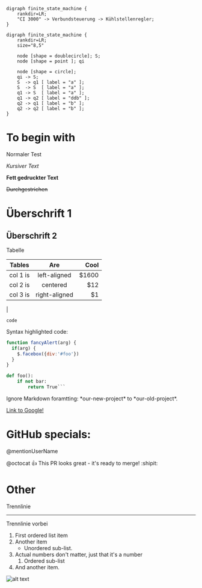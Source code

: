 ```graphviz
digraph finite_state_machine {
    rankdir=LR;
    "CI 3000" -> Verbundsteuerung -> Kühlstellenregler;
}
```

```graphviz
digraph finite_state_machine {
    rankdir=LR;
    size="8,5"

    node [shape = doublecircle]; S;
    node [shape = point ]; qi

    node [shape = circle];
    qi -> S;
    S  -> q1 [ label = "a" ];
    S  -> S  [ label = "a" ];
    q1 -> S  [ label = "a" ];
    q1 -> q2 [ label = "ddb" ];
    q2 -> q1 [ label = "b" ];
    q2 -> q2 [ label = "b" ];
}
```

# To begin with


Normaler Test

*Kursiver Text*

**Fett gedruckter Text**

~~Durchgestrichen~~


# Überschrift 1

## Überschrift 2

Tabelle

| Tables   |       Are      |  Cool |
|----------|:-------------:|------:|
| col 1 is | left-aligned | $1600 |
| col 2 is | centered    |   $12 |
| col 3 is | right-aligned |    $1 |
&#124; 


    code

Syntax highlighted code:
```javascript
function fancyAlert(arg) {
  if(arg) {
    $.facebox({div:'#foo'})
  }
}
```

```python
def foo():
    if not bar:
        return True```    
```


Ignore Markdown foramtting: \*our-new-project\* to \*our-old-project\*.


[Link to Google!](http://google.com)


# GitHub specials:

@mentionUserName

@octocat :+1: This PR looks great - it's ready to merge! :shipit:


# Other

Trennlinie

------

Trennlinie vorbei

1. First ordered list item
2. Another item
   * Unordered sub-list. 
1. Actual numbers don't matter, just that it's a number
   1. Ordered sub-list
4. And another item.

![alt text](https://www.eckelmann.de/fileadmin/img/logo-eckelmann-ag.png "Ecekelmnan")


